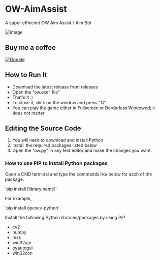 # OW-AimAssist
 A super effiecent OW Aim Assist / Aim Bot

![image](https://user-images.githubusercontent.com/16229710/195044424-0bbd35b6-e1b1-4ec7-9ba9-9d9d0da377bb.png)

## Buy me a coffee

[![Donate](https://img.shields.io/badge/Donate-PayPal-green.svg)](https://www.paypal.com/donate/?business=3EUM5MUBGQ42N&no_recurring=0&currency_code=CAD)

## How to Run It

* Download the latest release from releases
* Open the "ow.exe" file" 
* That's it :)
* To close it, click on the window and press "Q"
* You can play the game either in Fullscreen or Borderless Windowed; it does not matter

## Editing the Source Code

1. You will need to download and install Python
2. Install the required packages listed below
3. Open the "ow.py" in any text editor and make the changes you want.

### How to use PIP to install Python packages

Open a CMD terminal and type the commands like below for each of the package.

'pip install [library name]'

For example,

'pip install opencv-python'

Install the following Python libraries/packages by using PIP
* cv2
* numpy
* mss
* win32api
* pyautogui
* win32con

